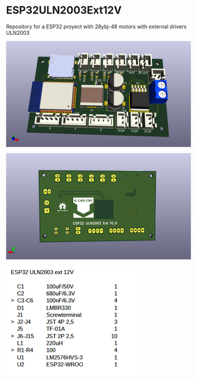 # ESP32ULN2003Ext12V
Repository for a ESP32 proyect with 28ybj-48 motors with external drivers ULN2003

![My Image](ESP32ULN2003Ext12VFront.png)


![My Image](ESP32ULN2003Ext12VBack.png)

![My Image](ESP32ULN2003Ext12VBOM.png)
